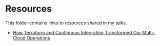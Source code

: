 # Resources

This folder contains links to resources shared in my talks.

- [How Terraform and Continuous Integration Transformed Our Multi-Cloud Operations](terraform-continuous-integration-transformed-our-multi-cloud-operations.md)
